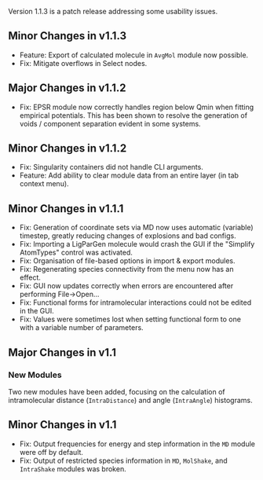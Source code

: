Version 1.1.3 is a patch release addressing some usability issues.

## Minor Changes in v1.1.3

- Feature: Export of calculated molecule in `AvgMol` module now possible.
- Fix: Mitigate overflows in Select nodes.

## Major Changes in v1.1.2

- Fix: EPSR module now correctly handles region below Qmin when fitting empirical potentials. This has been shown to resolve the generation of voids / component separation evident in some systems.

## Minor Changes in v1.1.2

- Fix: Singularity containers did not handle CLI arguments.
- Feature: Add ability to clear module data from an entire layer (in tab context menu).

## Minor Changes in v1.1.1

- Fix: Generation of coordinate sets via MD now uses automatic (variable) timestep, greatly reducing changes of explosions and bad configs.
- Fix: Importing a LigParGen molecule would crash the GUI if the "Simplify AtomTypes" control was activated.
- Fix: Organisation of file-based options in import & export modules.
- Fix: Regenerating species connectivity from the menu now has an effect.
- Fix: GUI now updates correctly when errors are encountered after performing File->Open...
- Fix: Functional forms for intramolecular interactions could not be edited in the GUI.
- Fix: Values were sometimes lost when setting functional form to one with a variable number of parameters.

## Major Changes in v1.1

### New Modules

Two new modules have been added, focusing on the calculation of intramolecular distance (`IntraDistance`) and angle (`IntraAngle`) histograms.

## Minor Changes in v1.1

- Fix: Output frequencies for energy and step information in the `MD` module were off by default.
- Fix: Output of restricted species information in `MD`, `MolShake`, and `IntraShake` modules was broken.
